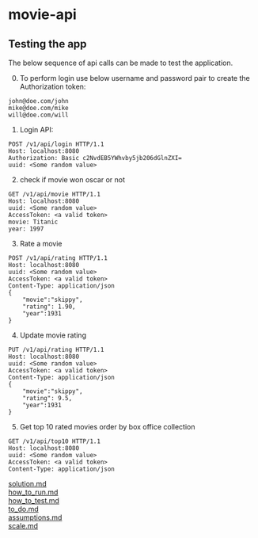 # movie-api
## Testing the app

The below sequence of api calls can be made to test the application.

0. To perform login use below username and password pair to create the Authorization token:
```
john@doe.com/john
mike@doe.com/mike
will@doe.com/will
```

1. Login API:
```
POST /v1/api/login HTTP/1.1
Host: localhost:8080
Authorization: Basic c2NvdEB5YWhvby5jb206dGlnZXI=
uuid: <Some random value>
```

2. check if movie won oscar or not
```
GET /v1/api/movie HTTP/1.1
Host: localhost:8080
uuid: <Some random value>
AccessToken: <a valid token>
movie: Titanic
year: 1997
```

3. Rate a movie
```
POST /v1/api/rating HTTP/1.1
Host: localhost:8080
uuid: <Some random value>
AccessToken: <a valid token>
Content-Type: application/json
{
	"movie":"skippy",
	"rating": 1.90,
	"year":1931
}
```

4. Update movie rating
```
PUT /v1/api/rating HTTP/1.1
Host: localhost:8080
uuid: <Some random value>
AccessToken: <a valid token>
Content-Type: application/json
{
	"movie":"skippy",
	"rating": 9.5,
	"year":1931
}
```

5. Get top 10 rated movies order by box office collection
```
GET /v1/api/top10 HTTP/1.1
Host: localhost:8080
uuid: <Some random value>
AccessToken: <a valid token>
Content-Type: application/json

```


[solution.md](./solution.md) <br>
[how_to_run.md](./how_to_run.md ) <br>
[how_to_test.md](./how_to_test.md ) <br>
[to_do.md](./to_do.md )<br>
[assumptions.md](./assumptions.md)<br>
[scale.md](./scale.md)<br>